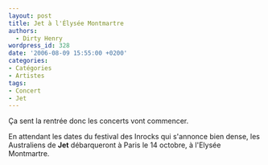 ```yaml
---
layout: post
title: Jet à l'Élysée Montmartre
authors:
  - Dirty Henry
wordpress_id: 328
date: '2006-08-09 15:55:00 +0200'
categories:
- Catégories
- Artistes
tags:
- Concert
- Jet
---
```

Ça sent la rentrée donc les concerts vont commencer.

En attendant les dates du festival des Inrocks qui s'annonce bien dense, les Australiens de __Jet__ débarqueront à Paris le 14 octobre, à l'Elysée Montmartre.
